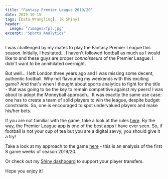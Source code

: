 ```yaml
---
title: "Fantasy Premier League 2019/20"
date: 2019-10-15
tags: [Data Wrangling], [R Shiny]
header:
  image: "/images/fpl.jpg"
excerpt: "Sports Analytics"
---
```


I was challenged by my mates to play the Fantasy Premier League this season. Initially, I hesitated... I haven't followed football as much as I would like to and these guys are proper *connoisseurs* of the Premier League. I didn't want to be annihilated overnight.

But well... I left London three years ago and I was missing some decent, authentic football. Why not flavouring my weekends with this exciting game?
And that's when I thought about sports analytics to fight for the title - that was going to be the key to remain competitive against my peers! I was about to adopt the Moneyball approach... It was exactly the same use case: one has to create a team of solid players to win the league, despite budget constraints. So, one is encouraged to spot undervalued players and make his/her bets.

If you are not familiar with the game, take a look at the rules [here](https://fantasy.premierleague.com/help/rules). By the way, the Premier League app is one of the best apps I have ever seen. So, if football is not your cup of tea but you are a digital savvy, you should give it a try!

Take a look at my approach to the game [here](https://jorg3gf.github.io/Projects/fantasyPL.html) - this is an analysis of the first 8 game weeks of season 2019/20.

Or check out my [Shiny dashboard](https://jorg3.shinyapps.io/fantasydashboard/) to support your player transfers.

Hope you enjoy it!
